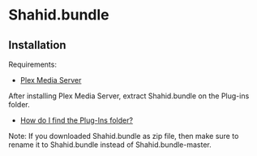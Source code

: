 # Shahid.bundle


## Installation

Requirements:

- [Plex Media Server][media-server]
 
After installing Plex Media Server, extract Shahid.bundle on the Plug-ins folder. 
- [How do I find the Plug-Ins folder?][Plug-Ins]
 
Note: If you downloaded Shahid.bundle as zip file, then make sure to rename it to Shahid.bundle instead of Shahid.bundle-master. 



[media-server]: http://plexapp.com/getplex/
[Plug-Ins]: https://support.plex.tv/hc/en-us/articles/201106098-How-do-I-find-the-Plug-Ins-folder-


